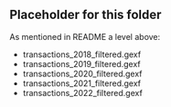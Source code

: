 ## Placeholder for this folder
As mentioned in README a level above:
* transactions_2018_filtered.gexf
* transactions_2019_filtered.gexf
* transactions_2020_filtered.gexf
* transactions_2021_filtered.gexf
* transactions_2022_filtered.gexf